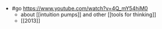 - #go https://www.youtube.com/watch?v=4Q_mY54hjM0
  - about [[intuition pumps]] and other [[tools for thinking]]
  - [[2013]]
